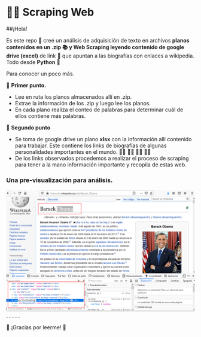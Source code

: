 # 🕵️‍♂️ Scraping Web

##¡Hola!

Es este repo 🍚 creé un análisis de adquisición de texto en archivos **planos contenidos en un .zip 📚 y Web Scraping leyendo contenido de google drive (excel)** de link 🔗 que apuntan a las biografías con enlaces a wikipedia. Todo desde **Python** 🐍


Para conocer un poco más.

🍉 **Primer punto.**
* Lee en ruta los planos almacenados allí en .zip.
* Extrae la información de los .zip y luego lee los planos.
* En cada plano realiza el conteo de palabras para determinar cuál de ellos contiene más palabras.

🍉 **Segundo punto**
* Se toma de google drive un plano **xlsx** con la información allí contenido para trabajar. Este contiene los links de biografías de algunas personalidades importantes en el mundo. 🏌️‍♀️ 👨‍🎓 🧑‍🏫 👩‍⚖️
* De los links observados procedemos a realizar el proceso de scraping para tener a la mano información importante y recopila de estas web.

### Una pre-visualización para análisis.
![Resultados](/Obama.png)
.
.
.
.
.

🦉 ¡Gracias por leerme!  🦉

